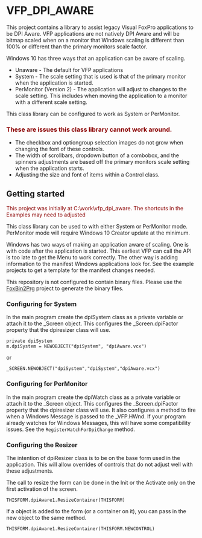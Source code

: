 # VFP_DPI_AWARE
This project contains a library to assist legacy Visual FoxPro applications to be DPI Aware.
VFP applications are not natively DPI Aware and will be bitmap scaled when on a monitor that Windows scaling is different than 100% or different than the primary monitors scale factor.

Windows 10 has three ways that an application can be aware of scaling. 

- Unaware - The default for VFP applications
- System - The scale setting that is used is that of the primary monitor when the application is started.
- PerMonitor (Version 2) - The application will adjust to changes to the scale setting. This includes when moving the application to a monitor with a different scale setting.

This class library can be configured to work as System or PerMonitor. 

### <span style="color:darkred">**These are issues this class library cannot work around.**</span>

- The checkbox and optiongroup selection images do not grow when changing the font of these controls.
- The width of scrollbars, dropdown button of a combobox, and the spinners adjustments are based off the primary monitors scale setting when the application starts. 
- Adjusting the size and font of items within a Control class.

## Getting started
<span style="color:darkred">This project was initially at C:\work\vfp_dpi_aware. The shortcuts in the Examples may need to adjusted</span>

This class library can be used to with either System or PerMonitor mode. PerMonitor mode will require Windows 10 Creator update at the minimum. 

Windows has two ways of making an application aware of scaling. One is with code after the application is started. This earliest VFP can call the API is too late to get the Menu to work correctly.  The other way is adding information to the manifest Windows applications look for. See the example projects to get a template for the manifest changes needed.

This repository is not configured to contain binary files. Please use the [FoxBin2Prg](https://github.com/fdbozzo/foxbin2prg) project to generate the binary files.

### Configuring for System

In the main program create the dpiSystem class as a private variable or attach it to the _Screen object. This configures the _Screen.dpiFactor property that the dpiresizer class will use.

```
private dpiSystem
m.dpiSystem = NEWOBJECT("dpiSystem", "dpiAware.vcx")
```
or
```
_SCREEN.NEWOBJECT("dpiSystem","dpiSystem","dpiAware.vcx")
```

### Configuring for PerMonitor

In the main program create the dpiWatch class as a private variable or attach it to the _Screen object.
This configures the _Screen.dpiFactor property that the dpiresizer class will use. It also configures a method to fire when a Windows Message is passed to the _VFP.HWnd. If your program already watches for Windows Messages, this will have some compatibility issues. See the `RegisterWatchForDpiChange` method.

### Configuring the Resizer

The intention of dpiResizer class is to be on the base form used in the application. This will allow overrides of controls that do not adjust well with these adjustments.

The call to resize the form can be done in the Init or the Activate only on the first activation of the screen.

```
THISFORM.dpiAware1.ResizeContainer(THISFORM)
```

If a object is added to the form (or a container on it), you can pass in the new object to the same method.

```
THISFORM.dpiAware1.ResizeContainer(THISFORM.NEWCONTROL)
```


